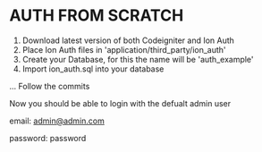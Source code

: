 AUTH FROM SCRATCH
=================

1. Download latest version of both Codeigniter and Ion Auth
2. Place Ion Auth files in 'application/third_party/ion_auth'
3. Create your Database, for this the name will be 'auth_example'
4. Import ion_auth.sql into your database

... Follow the commits

Now you should be able to login with the defualt admin user

email:    admin@admin.com

password: password